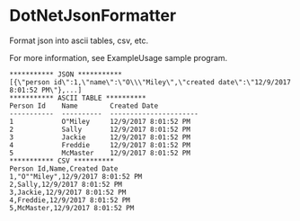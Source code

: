 # DotNetJsonFormatter

Format json into ascii tables, csv, etc.

For more information, see ExampleUsage sample program.

    *********** JSON ***********
    [{\"person id\":1,\"name\":\"O\\\"Miley\",\"created date\":\"12/9/2017 8:01:52 PM\"},...]
    *********** ASCII TABLE **********
    Person Id    Name        Created Date
    -----------  ----------  ----------------------
    1            O"Miley     12/9/2017 8:01:52 PM
    2            Sally       12/9/2017 8:01:52 PM
    3            Jackie      12/9/2017 8:01:52 PM
    4            Freddie     12/9/2017 8:01:52 PM
    5            McMaster    12/9/2017 8:01:52 PM
    *********** CSV **********
    Person Id,Name,Created Date
    1,"O""Miley",12/9/2017 8:01:52 PM
    2,Sally,12/9/2017 8:01:52 PM
    3,Jackie,12/9/2017 8:01:52 PM
    4,Freddie,12/9/2017 8:01:52 PM
    5,McMaster,12/9/2017 8:01:52 PM

